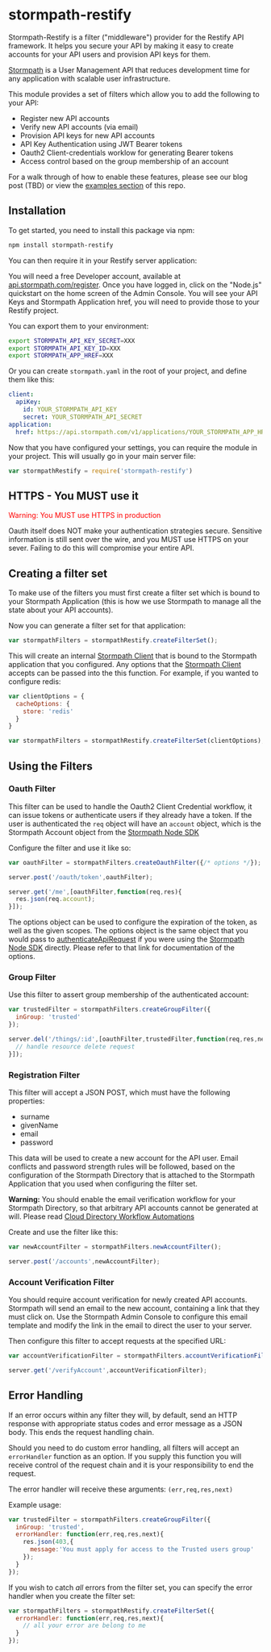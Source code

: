 # stormpath-restify

Stormpath-Restify is a filter ("middleware") provider for the Restify
API framework.  It helps you secure your API by making it easy to
create accounts for your API users and provision API keys for them.

[Stormpath](https://stormpath.com) is a User Management API that reduces
development time for any application with scalable user infrastructure.

This module provides a set of filters which allow you
to add the following to your API:

* Register new API accounts
* Verify new API accounts (via email)
* Provision API keys for new API accounts
* API Key Authentication using JWT Bearer tokens
* Oauth2 Client-credentials worklow for generating Bearer tokens
* Access control based on the group membership of an account

For a walk through of how to enable these features, please
see our blog post (TBD) or view the
[examples section](https://github.com/stormpath/stormpath-restify/tree/master/examples)
of this repo.

## Installation

To get started, you need to install this package via npm:

```bash
npm install stormpath-restify
```

You can then require it in your Restify server application:


You will need a free Developer account, available at
[api.stormpath.com/register](https://api.stormpath.com/register).
Once you have logged in, click on the "Node.js" quickstart on the home screen
of the Admin Console.  You will see your API Keys and Stormpath Application href,
you will need to provide those to your Restify project.

You can export them to your environment:

```bash
export STORMPATH_API_KEY_SECRET=XXX
export STORMPATH_API_KEY_ID=XXX
export STORMPATH_APP_HREF=XXX
```

Or you can create `stormpath.yaml` in the root of your project, and define them
like this:

```yaml
client:
  apiKey:
    id: YOUR_STORMPATH_API_KEY
    secret: YOUR_STORMPATH_API_SECRET
application:
  href: https://api.stormpath.com/v1/applications/YOUR_STORMPATH_APP_HREF
```

Now that you have configured your settings, you can require the module in your
project.  This will usually go in your main server file:

```javascript
var stormpathRestify = require('stormpath-restify')
```

## HTTPS - You MUST use it

<span style="color:red">Warning: You MUST use HTTPS in production</span>

Oauth itself does NOT make your authentication strategies secure.  Sensitive
information is still sent over the wire, and you MUST use HTTPS on your
sever.  Failing to do this will compromise your entire API.

## Creating a filter set

To make use of the filters you must first create a filter set which is
bound to your Stormpath Application (this is how we use Stormpath to manage
all the state about your API accounts).


Now you can generate a filter set for that application:

```javascript
var stormpathFilters = stormpathRestify.createFilterSet();
```

This will create an internal [Stormpath Client][]
that is bound to the Stormpath application that you configured.  Any options that
the [Stormpath Client][] accepts can be passed into the this function.  For
example, if you wanted to configure redis:

```javascript
var clientOptions = {
  cacheOptions: {
    store: 'redis'
  }
}

var stormpathFilters = stormpathRestify.createFilterSet(clientOptions);
```

## Using the Filters

### Oauth Filter

This filter can be used to handle the Oauth2 Client Credential workflow,
it can issue tokens or authenticate users if they already have a token.
If the user is authenticated the `req` object will have an `account` object,
which is the Stormpath Account object from the [Stormpath Node SDK](https://github.com/stormpath/stormpath-sdk-node)

Configure the filter and use it like so:

```javascript
var oauthFilter = stormpathFilters.createOauthFilter({/* options */});

server.post('/oauth/token',oauthFilter);

server.get('/me',[oauthFilter,function(req,res){
  res.json(req.account);
}]);
```

The options object can be used to configure the expiration of the token,
as well as the given scopes.  The options object is the same object that you
would pass to [authenticateApiRequest](http://docs.stormpath.com/nodejs/api/application#authenticateApiRequest)
if you were using the [Stormpath Node SDK](https://github.com/stormpath/stormpath-sdk-node)
directly.  Please refer to that link for documentation of the options.

### Group Filter

Use this filter to assert group membership of the authenticated account:

```javascript
var trustedFilter = stormpathFilters.createGroupFilter({
  inGroup: 'trusted'
});

server.del('/things/:id',[oauthFilter,trustedFilter,function(req,res,next){
  // handle resource delete request
}]);
```

### Registration Filter

This filter will accept a JSON POST, which must have the following properties:

* surname
* givenName
* email
* password

This data will be used to create a new account for the API user.
Email conflicts and password strength rules will be followed, based on the configuration
of the Stormpath Directory that is attached to the Stormpath Application
that you used when configuring the filter set.

**Warning:** You should enable the email verification workflow for your Stormpath Directory,
so that arbitrary API accounts cannot be generated at will.   Please read
[Cloud Directory Workflow Automations](http://docs.stormpath.com/console/product-guide/#cloud-directory-workflow-automations)

Create and use the filter like this:

```javascript
var newAccountFilter = stormpathFilters.newAccountFilter();

server.post('/accounts',newAccountFilter);
```

### Account Verification Filter

You should require account verification for newly created API accounts.
Stormpath will send an email to the new account, containing a link that they must
click on.  Use the Stormpath Admin Console to configure this email template
and modify the link in the email to direct the user to your server.

Then configure this filter to accept requests at the specified URL:

```javascript
var accountVerificationFilter = stormpathFilters.accountVerificationFilter();

server.get('/verifyAccount',accountVerificationFilter);
```

## Error Handling

If an error occurs within any filter they will, by default, send an HTTP response
with appropriate status codes and error message as a JSON body.  This ends the request handling
chain.

Should you need to do custom error handling, all filters will accept an `errorHandler`
function as an option.  If you supply this function you will receive control of
the request chain and it is your responsibility to end the request.

The error handler will receive these arguments: `(err,req,res,next)`

Example usage:

```javascript
var trustedFilter = stormpathFilters.createGroupFilter({
  inGroup: 'trusted',
  errorHandler: function(err,req,res,next){
    res.json(403,{
      message:'You must apply for access to the Trusted users group'
    });
  }
});
```

If you wish to catch *all* errors from the filter set, you can specify
the error handler when you create the filter set:

```javascript
var stormpathFilters = stormpathRestify.createFilterSet({
  errorHandler: function(err,req,res,next){
    // all your error are belong to me
  }
});
```

[Stormpath Client]: http://docs.stormpath.com/nodejs/api/client